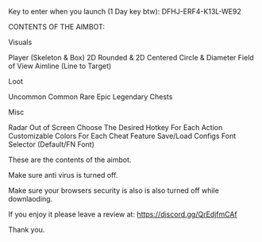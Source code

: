 Key to enter when you launch (1 Day key btw): DFHJ-ERF4-K13L-WE92 


CONTENTS OF THE AIMBOT:

Visuals

Player (Skeleton & Box)
2D Rounded & 2D Centered
Circle & Diameter Field of View
Aimline (Line to Target)

Loot

Uncommon
Common
Rare
Epic
Legendary
Chests

Misc

Radar
Out of Screen
Choose The Desired Hotkey For Each Action
Customizable Colors For Each Cheat Feature
Save/Load Configs
Font Selector (Default/FN Font)

These are the contents of the aimbot.

Make sure anti virus is turned off.

Make sure your browsers security is also is also turned off while downlaoding.

If you enjoy it please leave a review at: https://discord.gg/QrEdjfmCAf

Thank you.
